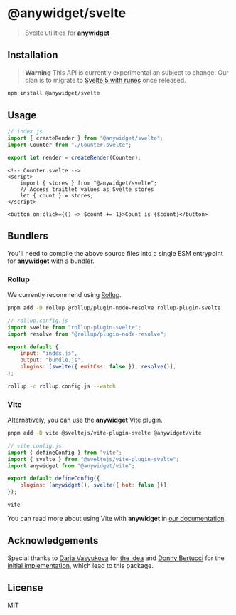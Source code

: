# @anywidget/svelte

> Svelte utilities for [**anywidget**](https://anywidget.dev)

## Installation

> **Warning** This API is currently experimental an subject to change. Our plan
> is to migrate to [Svelte 5 with runes](https://svelte.dev/blog/runes) once
> released.

```sh
npm install @anywidget/svelte
```

## Usage

```javascript
// index.js
import { createRender } from "@anywidget/svelte";
import Counter from "./Counter.svelte";

export let render = createRender(Counter);
```

```svelte
<!-- Counter.svelte -->
<script>
    import { stores } from "@anywidget/svelte";
    // Access traitlet values as Svelte stores
    let { count } = stores;
</script>

<button on:click={() => $count += 1}>Count is {$count}</button>
```

## Bundlers

You'll need to compile the above source files into a single ESM entrypoint for
**anywidget** with a bundler.

### Rollup

We currently recommend using [Rollup](https://rollupjs.org/).

```sh
pnpm add -D rollup @rollup/plugin-node-resolve rollup-plugin-svelte
```

```js
// rollup.config.js
import svelte from "rollup-plugin-svelte";
import resolve from "@rollup/plugin-node-resolve";

export default {
	input: "index.js",
	output: "bundle.js",
	plugins: [svelte({ emitCss: false }), resolve()],
};
```

```sh
rollup -c rollup.config.js --watch
```

### Vite

Alternatively, you can use the **anywidget** [Vite](https://vitejs.dev/) plugin.

```sh
pnpm add -D vite @sveltejs/vite-plugin-svelte @anywidget/vite
```

```js
// vite.config.js
import { defineConfig } from "vite";
import { svelte } from "@sveltejs/vite-plugin-svelte";
import anywidget from "@anywidget/vite";

export default defineConfig({
	plugins: [anywidget(), svelte({ hot: false })],
});
```

```sh
vite
```

You can read more about using Vite with **anywidget** in
[our documentation](https://anywidget.dev/en/bundling/#vite).

## Acknowledgements

Special thanks to [Daria Vasyukova](https://github.com/gereleth) for
[the idea](https://twitter.com/gereleth/status/1620164274491654145) and
[Donny Bertucci](https://github.com/xnought) for the
[initial implementation](https://github.com/xnought/svelte-store-anywidget),
which lead to this package.

## License

MIT
